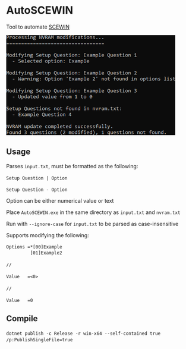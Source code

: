 # AutoSCEWIN
Tool to automate [SCEWIN](https://github.com/ab3lkaizen/SCEHUB)

![Example](example.png)

## Usage
Parses `input.txt`, must be formatted as the following:

`Setup Question | Option`

`Setup Question - Option`

Option can be either numerical value or text

Place `AutoSCEWIN.exe` in the same directory as `input.txt` and `nvram.txt`

Run with `--ignore-case` for `input.txt` to be parsed as case-insensitive

Supports modifying the following:

```
Options	=*[00]Example
         [01]Example2

//

Value	=<0>

//

Value	=0
```

## Compile
`dotnet publish -c Release -r win-x64 --self-contained true /p:PublishSingleFile=true`
